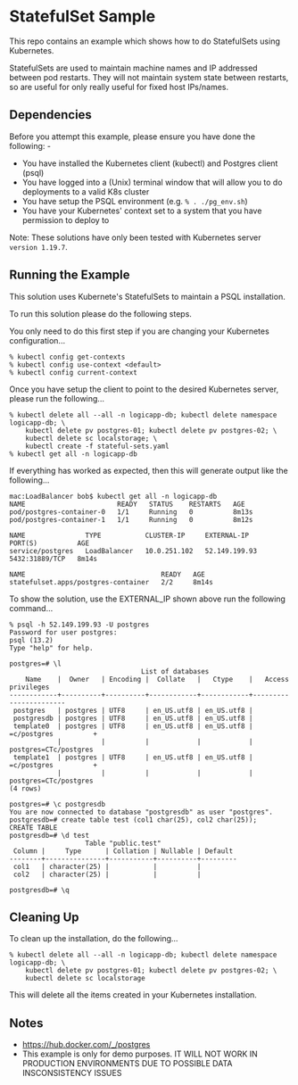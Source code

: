 StatefulSet Sample
==================

This repo contains an example which shows how to do StatefulSets using Kubernetes.

StatefulSets are used to maintain machine names and IP addressed between pod restarts.
They will not maintain system state between restarts, so are useful for only really 
useful for fixed host IPs/names.

Dependencies
------------
Before you attempt this example, please ensure you have done the following: -
- You have installed the Kubernetes client (kubectl) and Postgres client (psql)
- You have logged into a (Unix) terminal window that will allow you to do deployments to a valid K8s cluster
- You have setup the PSQL environment (e.g. `% . ./pg_env.sh`)
- You have your Kubernetes' context set to a system that you have permission to deploy to

Note: These solutions have only been tested with Kubernetes server `version 1.19.7`. 

Running the Example
-------------------
This solution uses Kubernete's StatefulSets to maintain a PSQL installation.

To run this solution please do the following steps.

You only need to do this first step if you are changing your Kubernetes configuration...

    % kubectl config get-contexts
    % kubectl config use-context <default>
    % kubectl config current-context
    
Once you have setup the client to point to the desired Kubernetes server, please run the following...

    % kubectl delete all --all -n logicapp-db; kubectl delete namespace logicapp-db; \
        kubectl delete pv postgres-01; kubectl delete pv postgres-02; \
        kubectl delete sc localstorage; \
        kubectl create -f stateful-sets.yaml
    % kubectl get all -n logicapp-db

If everything has worked as expected, then this will generate output like the following...

    mac:LoadBalancer bob$ kubectl get all -n logicapp-db
    NAME                       READY   STATUS    RESTARTS   AGE
    pod/postgres-container-0   1/1     Running   0          8m13s
    pod/postgres-container-1   1/1     Running   0          8m12s

    NAME               TYPE           CLUSTER-IP     EXTERNAL-IP     PORT(S)          AGE
    service/postgres   LoadBalancer   10.0.251.102   52.149.199.93   5432:31889/TCP   8m14s

    NAME                                  READY   AGE
    statefulset.apps/postgres-container   2/2     8m14s

To show the solution, use the EXTERNAL_IP shown above run the following command...

    % psql -h 52.149.199.93 -U postgres
    Password for user postgres: 
    psql (13.2)
    Type "help" for help.

    postgres=# \l
                                     List of databases
        Name    |  Owner   | Encoding |  Collate   |   Ctype    |   Access privileges   
    ------------+----------+----------+------------+------------+-----------------------
     postgres   | postgres | UTF8     | en_US.utf8 | en_US.utf8 | 
     postgresdb | postgres | UTF8     | en_US.utf8 | en_US.utf8 | 
     template0  | postgres | UTF8     | en_US.utf8 | en_US.utf8 | =c/postgres          +
                |          |          |            |            | postgres=CTc/postgres
     template1  | postgres | UTF8     | en_US.utf8 | en_US.utf8 | =c/postgres          +
                |          |          |            |            | postgres=CTc/postgres
    (4 rows)

    postgres=# \c postgresdb
    You are now connected to database "postgresdb" as user "postgres".
    postgresdb=# create table test (col1 char(25), col2 char(25));
    CREATE TABLE
    postgresdb=# \d test
                       Table "public.test"
     Column |     Type      | Collation | Nullable | Default 
    --------+---------------+-----------+----------+---------
     col1   | character(25) |           |          | 
     col2   | character(25) |           |          | 

    postgresdb=# \q

Cleaning Up
-----------
To clean up the installation, do the following...

    % kubectl delete all --all -n logicapp-db; kubectl delete namespace logicapp-db; \
        kubectl delete pv postgres-01; kubectl delete pv postgres-02; \
        kubectl delete sc localstorage
        
This will delete all the items created in your Kubernetes installation.

Notes
-----
- https://hub.docker.com/_/postgres
- This example is only for demo purposes. IT WILL NOT WORK IN PRODUCTION ENVIRONMENTS DUE TO POSSIBLE DATA INSCONSISTENCY ISSUES
